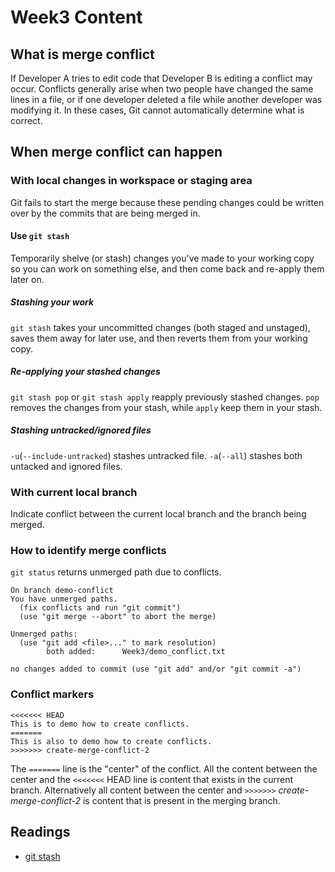 # Week3 Content

## What is merge conflict

If Developer A tries to edit code that Developer B is editing a conflict may occur.
Conflicts generally arise when two people have changed the same lines in a file, or if one developer deleted a file while another developer was modifying it. In these cases, Git cannot automatically determine what is correct.

## When merge conflict can happen

### With local changes in workspace or staging area

Git fails to start the merge because these pending changes could be written over by the commits that are being merged in.

#### Use `git stash`

Temporarily shelve (or stash) changes you've made to your working copy so you can work on something else, and then come back and re-apply them later on.

##### Stashing your work

`git stash` takes your uncommitted changes (both staged and unstaged), saves them away for later use, and then reverts them from your working copy.

##### Re-applying your stashed changes

`git stash pop` or `git stash apply` reapply previously stashed changes.
`pop` removes the changes from your stash, while `apply` keep them in your stash.

##### Stashing untracked/ignored files

`-u`(`--include-untracked`) stashes untracked file.
`-a`(`--all`) stashes both untacked and ignored files.

### With current local branch

Indicate conflict between the current local branch and the branch being merged.

### How to identify merge conflicts

`git status` returns unmerged path due to conflicts.

```
On branch demo-conflict
You have unmerged paths.
  (fix conflicts and run "git commit")
  (use "git merge --abort" to abort the merge)

Unmerged paths:
  (use "git add <file>..." to mark resolution)
        both added:      Week3/demo_conflict.txt

no changes added to commit (use "git add" and/or "git commit -a")
```

### Conflict markers

```
<<<<<<< HEAD
This is to demo how to create conflicts.
=======
This is also to demo how to create conflicts.
>>>>>>> create-merge-conflict-2
```

The `=======` line is the "center" of the conflict. All the content between the center and the `<<<<<<<` HEAD line is content that exists in the current branch. Alternatively all content between the center and `>>>>>>>` _create-merge-conflict-2_ is content that is present in the merging branch.

## Readings

- [git stash](https://www.atlassian.com/git/tutorials/saving-changes/git-stash)
